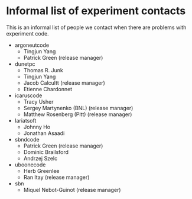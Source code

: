 # Informal list of experiment contacts

This is an informal list of people we contact when there are problems with experiment code.

-   argoneutcode
    -   Tingjun Yang
    -   Patrick Green (release manager)
-   dunetpc
    -   Thomas R. Junk
    -   Tingjun Yang
    -   Jacob Calcultt (release manager)
    -   Etienne Chardonnet
-   icaruscode
    -   Tracy Usher
    -   Sergey Martynenko (BNL) (release manager)
    -   Matthew Rosenberg (Pitt) (release manager)
-   lariatsoft
    -   Johnny Ho
    -   Jonathan Asaadi
-   sbndcode
    -   Patrick Green (release manager)
    -   Dominic Brailsford
    -   Andrzej Szelc
-   uboonecode
    -   Herb Greenlee
    -   Ran Itay (release manager)
-   sbn
    -   Miquel Nebot-Guinot (release manager)
